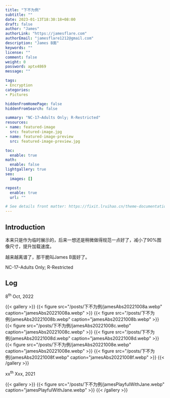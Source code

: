 ```yaml
---
title: "下不为例"
subtitle: ""
date: 2023-01-13T18:30:18+08:00
draft: false
author: "James"
authorLink: "https://jamesflare.com"
authorEmail: "jamesflare1212@gmail.com"
description: "James B面"
keywords: ""
license: ""
comment: false
weight: 0
password: aptx4869
message: ""

tags:
- Encryption
categories:
- Pictures

hiddenFromHomePage: false
hiddenFromSearch: false

summary: "NC-17–Adults Only; R-Restricted"
resources:
- name: featured-image
  src: featured-image.jpg
- name: featured-image-preview
  src: featured-image-preview.jpg

toc:
  enable: true
math:
  enable: false
lightgallery: true
seo:
  images: []

repost:
  enable: true
  url: ""

# See details front matter: https://fixit.lruihao.cn/theme-documentation-content/#front-matter
---
```


## Introduction

本来只是作为临时展示的，后来一想还是稍微做得规范一点好了，减小了90%图像尺寸，提升加载速度。

越来越离谱了，那干脆叫James B面好了。

NC-17–Adults Only; R-Restricted

## Log

8<sup>th</sup> Oct, 2022

{{< gallery >}}
  {{< figure src="/posts/下不为例/jamesAbs20221008a.webp" caption="jamesAbs20221008a.webp" >}}
  {{< figure src="/posts/下不为例/jamesAbs20221008b.webp" caption="jamesAbs20221008b.webp" >}}
  {{< figure src="/posts/下不为例/jamesAbs20221008c.webp" caption="jamesAbs20221008c.webp" >}}
  {{< figure src="/posts/下不为例/jamesAbs20221008d.webp" caption="jamesAbs20221008d.webp" >}}
  {{< figure src="/posts/下不为例/jamesAbs20221008e.webp" caption="jamesAbs20221008e.webp" >}}
  {{< figure src="/posts/下不为例/jamesAbs20221008f.webp" caption="jamesAbs20221008f.webp" >}}
{{< /gallery >}}

xx<sup>th</sup> Xxx, 2021

{{< gallery >}}
  {{< figure src="/posts/下不为例/jamesPlayfulWithJane.webp" caption="jamesPlayfulWithJane.webp" >}}
{{< /gallery >}}